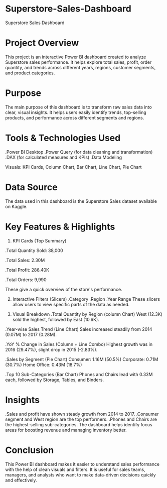 # Superstore-Sales-Dashboard

 Superstore Sales Dashboard 
# Project Overview
This project is an interactive Power BI dashboard created to analyze Superstore sales performance. It helps explore total sales, profit, order quantity, and trends across different years, regions, customer segments, and product categories.

# Purpose
The main purpose of this dashboard is to transform raw sales data into clear, visual insights. It helps users easily identify trends, top-selling products, and performance across different segments and regions.

# Tools & Technologies Used
.Power BI Desktop
.Power Query (for data cleaning and transformation)
.DAX (for calculated measures and KPIs)
.Data Modeling

Visuals: KPI Cards, Column Chart, Bar Chart, Line Chart, Pie Chart

# Data Source
The data used in this dashboard is the Superstore Sales dataset available on Kaggle.

# Key Features & Highlights
1. KPI Cards (Top Summary)
   
.Total Quantity Sold: 38,000

.Total Sales: 2.30M

.Total Profit: 286.40K

.Total Orders: 9,990

These give a quick overview of the store's performance.

2. Interactive Filters (Slicers)
.Category
.Region
.Year Range
These slicers allow users to view specific parts of the data as needed.

3. Visual Breakdown
.Total Quantity by Region (column Chart)
 West (12.3K) sold the highest, followed by East (10.6K).

.Year-wise Sales Trend (Line Chart)
 Sales increased steadily from 2014 (0.07M) to 2017 (0.28M).

.YoY % Change in Sales (Column + Line Combo)
 Highest growth was in 2016 (29.47%), slight drop in 2015 (-2.83%).

.Sales by Segment (Pie Chart)
 Consumer: 1.16M (50.5%)
 Corporate: 0.71M (30.7%)
 Home Office: 0.43M (18.7%)

.Top 10 Sub-Categories (Bar Chart)
 Phones and Chairs lead with 0.33M each, followed by Storage, Tables, and Binders.

# Insights
.Sales and profit have shown steady growth from 2014 to 2017.
.Consumer segment and West region are the top performers.
.Phones and Chairs are the highest-selling sub-categories.
 The dashboard helps identify focus areas for boosting revenue and managing inventory better.

# Conclusion
 This Power BI dashboard makes it easier to understand sales performance with the help of clean visuals and filters. It is     useful for sales teams, managers, and analysts who want to make data-driven decisions quickly and effectively.

#

